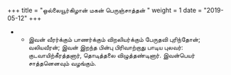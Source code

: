 ﻿+++
title = "ஒல்லையூர்கிழான் மகன் பெருஞ்சாத்தன்  "
weight = 1
date = "2019-05-12"
+++


- -  இவன் வீரர்க்கும் பாணர்க்கும் விறலியர்க்கும் பேருதவி புரிந்தோன்; வலியவீரன்; இவன் இறந்த பின்பு பிரிவாற்றாது பாடிய புலவர்: குடவாயிற்கீரத்தனார், தொடித்தலை விழுத்தண்டினார். இவன்பெயர் சாத்தனெனவும் வழங்கும். 
